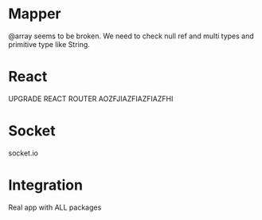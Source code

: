 # Mapper

@array seems to be broken.
We need to check null ref and multi types and primitive type like String.

# React

UPGRADE REACT ROUTER AOZFJIAZFIAZFIAZFHI

# Socket

socket.io

# Integration

Real app with ALL packages
